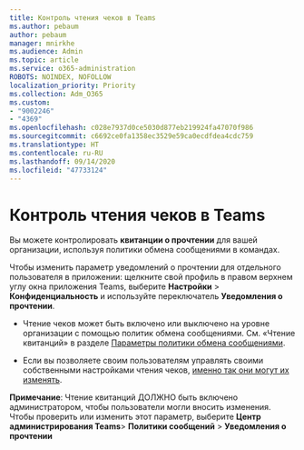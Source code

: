 ```yaml
---
title: Контроль чтения чеков в Teams
ms.author: pebaum
author: pebaum
manager: mnirkhe
ms.audience: Admin
ms.topic: article
ms.service: o365-administration
ROBOTS: NOINDEX, NOFOLLOW
localization_priority: Priority
ms.collection: Adm_O365
ms.custom:
- "9002246"
- "4369"
ms.openlocfilehash: c028e7937d0ce5030d877eb219924fa47070f986
ms.sourcegitcommit: c6692ce0fa1358ec3529e59ca0ecdfdea4cdc759
ms.translationtype: HT
ms.contentlocale: ru-RU
ms.lasthandoff: 09/14/2020
ms.locfileid: "47733124"
---
```

# <a name="controlling-read-receipts-in-teams"></a>Контроль чтения чеков в Teams

Вы можете контролировать **квитанции о прочтении** для вашей организации, используя политики обмена сообщениями в командах.

Чтобы изменить параметр уведомлений о прочтении для отдельного пользователя в приложении: щелкните свой профиль в правом верхнем углу окна приложения Teams, выберите **Настройки** > **Конфиденциальность** и используйте переключатель **Уведомления о прочтении**.

- Чтение чеков может быть включено или выключено на уровне организации с помощью политик обмена сообщениями. См. «Чтение квитанций» в разделе [Параметры политики обмена сообщениями](https://docs.microsoft.com/microsoftteams/messaging-policies-in-teams#messaging-policy-settings).

- Если вы позволяете своим пользователям управлять своими собственными настройками чтения чеков, [именно так они могут их изменять](https://docs.microsoft.com/microsoftteams/messaging-policies-in-teams#messaging-policy-settings). 

**Примечание**: Чтение квитанций ДОЛЖНО быть включено администратором, чтобы пользователи могли вносить изменения. Чтобы проверить или изменить этот параметр, выберите **Центр администрирования Teams**> **Политики сообщений** > **Уведомления о прочтении**

